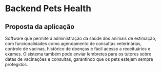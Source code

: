 # Backend Pets Health

## Proposta da aplicação

Software que permite a administração da saúde dos animais de estimação,
com funcionalidades como agendamento de consultas veterinárias, controle
de vacinas, histórico de doenças e fácil acesso a receituários e exames.
O sistema também pode enviar lembretes para os tutores sobre datas de
vacinações e consultas, garantindo que os pets estejam sempre protegidos.
